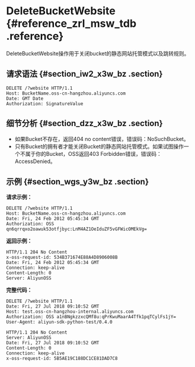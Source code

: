 # DeleteBucketWebsite {#reference_zrl_msw_tdb .reference}

DeleteBucketWebsite操作用于关闭bucket的静态网站托管模式以及跳转规则。

## 请求语法 {#section_iw2_x3w_bz .section}

```
DELETE /?website HTTP/1.1
Host: BucketName.oss-cn-hangzhou.aliyuncs.com
Date: GMT Date
Authorization: SignatureValue
```

## 细节分析 {#section_dzz_x3w_bz .section}

-   如果Bucket不存在，返回404 no content错误，错误码：NoSuchBucket。
-   只有Bucket的拥有者才能关闭Bucket的静态网站托管模式。如果试图操作一个不属于你的Bucket，OSS返回403 Forbidden错误，错误码：AccessDenied。

## 示例 {#section_wgs_y3w_bz .section}

**请求示例：**

```
DELETE /?website HTTP/1.1
Host: BucketName.oss-cn-hangzhou.aliyuncs.com 
Date: Fri, 24 Feb 2012 05:45:34 GMT  
Authorization: OSS qn6qrrqxo2oawuk53otfjbyc:LnM4AZ1OeIduZF5vGFWicOMEkVg=

```

**返回示例：**

```
HTTP/1.1 204 No Content 
x-oss-request-id: 534B371674E88A4D8906008B
Date: Fri, 24 Feb 2012 05:45:34 GMT
Connection: keep-alive
Content-Length: 0  
Server: AliyunOSS
```

**完整代码：**

```
DELETE /?website HTTP/1.1
Date: Fri, 27 Jul 2018 09:10:52 GMT
Host: test.oss-cn-hangzhou-internal.aliyuncs.com
Authorization: OSS a1nBNgkzzxcQMf8u:qPrKwuMaarA4Tfk1pqTCylFs1jY=
User-Agent: aliyun-sdk-python-test/0.4.0

HTTP/1.1 204 No Content
Server: AliyunOSS
Date: Fri, 27 Jul 2018 09:10:52 GMT
Content-Length: 0
Connection: keep-alive
x-oss-request-id: 5B5AE19C188DC1CE81DAD7C8
```


